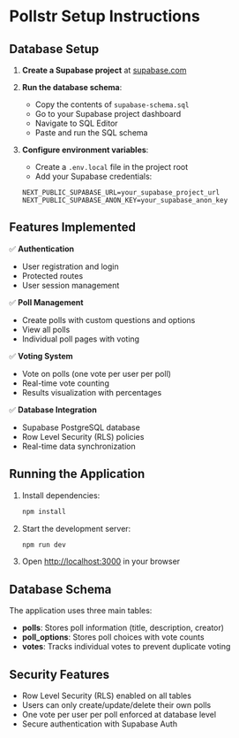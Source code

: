 # Pollstr Setup Instructions

## Database Setup

1. **Create a Supabase project** at [supabase.com](https://supabase.com)

2. **Run the database schema**:
   - Copy the contents of `supabase-schema.sql`
   - Go to your Supabase project dashboard
   - Navigate to SQL Editor
   - Paste and run the SQL schema

3. **Configure environment variables**:
   - Create a `.env.local` file in the project root
   - Add your Supabase credentials:
   ```
   NEXT_PUBLIC_SUPABASE_URL=your_supabase_project_url
   NEXT_PUBLIC_SUPABASE_ANON_KEY=your_supabase_anon_key
   ```

## Features Implemented

✅ **Authentication**
- User registration and login
- Protected routes
- User session management

✅ **Poll Management**
- Create polls with custom questions and options
- View all polls
- Individual poll pages with voting

✅ **Voting System**
- Vote on polls (one vote per user per poll)
- Real-time vote counting
- Results visualization with percentages

✅ **Database Integration**
- Supabase PostgreSQL database
- Row Level Security (RLS) policies
- Real-time data synchronization

## Running the Application

1. Install dependencies:
   ```bash
   npm install
   ```

2. Start the development server:
   ```bash
   npm run dev
   ```

3. Open [http://localhost:3000](http://localhost:3000) in your browser

## Database Schema

The application uses three main tables:

- **polls**: Stores poll information (title, description, creator)
- **poll_options**: Stores poll choices with vote counts
- **votes**: Tracks individual votes to prevent duplicate voting

## Security Features

- Row Level Security (RLS) enabled on all tables
- Users can only create/update/delete their own polls
- One vote per user per poll enforced at database level
- Secure authentication with Supabase Auth
